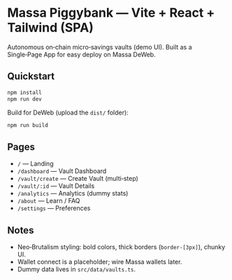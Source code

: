 # Massa Piggybank — Vite + React + Tailwind (SPA)

Autonomous on‑chain micro‑savings vaults (demo UI). Built as a Single‑Page App for easy deploy on Massa DeWeb.

## Quickstart

```bash
npm install
npm run dev
```

Build for DeWeb (upload the `dist/` folder):
```bash
npm run build
```

## Pages
- `/` — Landing
- `/dashboard` — Vault Dashboard
- `/vault/create` — Create Vault (multi‑step)
- `/vault/:id` — Vault Details
- `/analytics` — Analytics (dummy stats)
- `/about` — Learn / FAQ
- `/settings` — Preferences

## Notes
- Neo‑Brutalism styling: bold colors, thick borders (`border-[3px]`), chunky UI.
- Wallet connect is a placeholder; wire Massa wallets later.
- Dummy data lives in `src/data/vaults.ts`.
